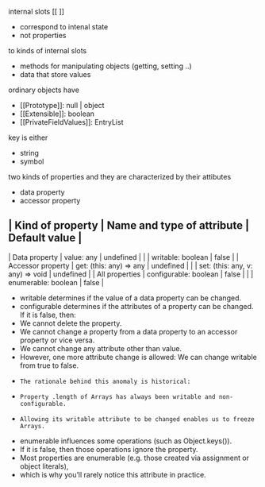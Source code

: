 
internal slots [[ ]] 
 - correspond to intenal state
 - not properties

 to kinds of internal slots
 - methods for manipulating objects (getting, setting ..)
 - data that store values

 ordinary objects have
 - [[Prototype]]: null | object
 - [[Extensible]]: boolean
 - [[PrivateFieldValues]]: EntryList

 key is either
 - string
 - symbol

 two kinds of properties and they are characterized by their attibutes
 - data property
 - accessor property




| Kind of property  | Name and type of attribute       | Default value |
-----
| Data property     | value: any                       | undefined     |
|                   | writable: boolean                | false         |
| Accessor property | get: (this: any) => any          | undefined     |
|                   | set: (this: any, v: any) => void | undefined     |
| All properties    | configurable: boolean            | false         |
|                   | enumerable: boolean              | false         |


- writable determines if the value of a data property can be changed.
- configurable determines if the attributes of a property can be changed. If it is false, then:
-   We cannot delete the property.
-   We cannot change a property from a data property to an accessor property or vice versa.
-   We cannot change any attribute other than value.
-   However, one more attribute change is allowed: We can change writable from true to false. 
-     The rationale behind this anomaly is historical: 
-     Property .length of Arrays has always been writable and non-configurable. 
-     Allowing its writable attribute to be changed enables us to freeze Arrays.
- enumerable influences some operations (such as Object.keys()). 
-   If it is false, then those operations ignore the property. 
-   Most properties are enumerable (e.g. those created via assignment or object literals), 
-   which is why you’ll rarely notice this attribute in practice.
